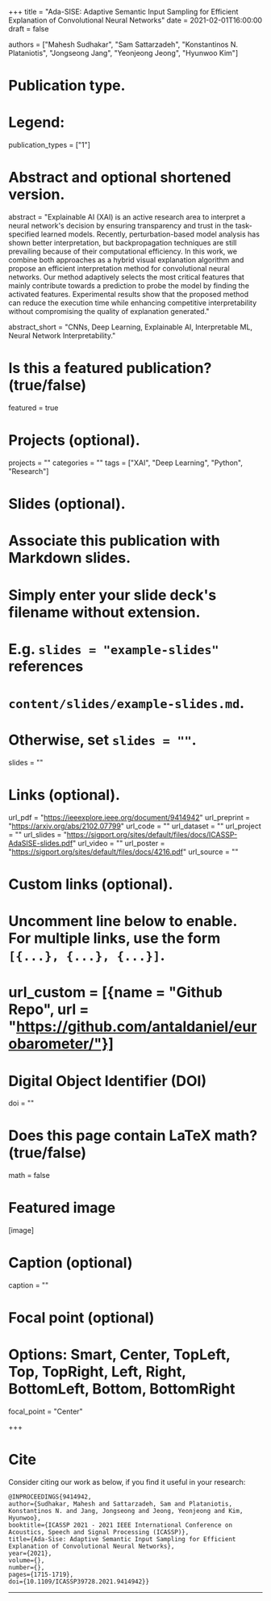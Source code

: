 +++
title = "Ada-SISE: Adaptive Semantic Input Sampling for Efficient Explanation of Convolutional Neural Networks"
date = 2021-02-01T16:00:00
draft = false

authors = ["Mahesh Sudhakar", "Sam Sattarzadeh", "Konstantinos N. Plataniotis", "Jongseong Jang", "Yeonjeong Jeong", "Hyunwoo Kim"]

# Publication type.
# Legend:

publication_types = ["1"]

# Abstract and optional shortened version.
abstract = "Explainable AI (XAI) is an active research area to interpret a neural network's decision by ensuring transparency and trust in the task-specified learned models. Recently, perturbation-based model analysis has shown better interpretation, but backpropagation techniques are still prevailing because of their computational efficiency. In this work, we combine both approaches as a hybrid visual explanation algorithm and propose an efficient interpretation method for convolutional neural networks. Our method adaptively selects the most critical features that mainly contribute towards a prediction to probe the model by finding the activated features. Experimental results show that the proposed method can reduce the execution time while enhancing competitive interpretability without compromising the quality of explanation generated."

abstract_short = "CNNs, Deep Learning, Explainable AI, Interpretable ML, Neural Network Interpretability."

# Is this a featured publication? (true/false)
featured = true

# Projects (optional).
projects = ""
categories = ""
tags = ["XAI", "Deep Learning", "Python", "Research"]

# Slides (optional).
#   Associate this publication with Markdown slides.
#   Simply enter your slide deck's filename without extension.
#   E.g. `slides = "example-slides"` references 
#   `content/slides/example-slides.md`.
#   Otherwise, set `slides = ""`.
slides = ""

# Links (optional).
url_pdf = "https://ieeexplore.ieee.org/document/9414942"
url_preprint = "https://arxiv.org/abs/2102.07799"
url_code = ""
url_dataset = ""
url_project = ""
url_slides = "https://sigport.org/sites/default/files/docs/ICASSP-AdaSISE-slides.pdf"
url_video = ""
url_poster = "https://sigport.org/sites/default/files/docs/4216.pdf"
url_source = ""

# Custom links (optional).
#   Uncomment line below to enable. For multiple links, use the form `[{...}, {...}, {...}]`.
# url_custom = [{name = "Github Repo", url = "https://github.com/antaldaniel/eurobarometer/"}]

# Digital Object Identifier (DOI)
doi = ""

# Does this page contain LaTeX math? (true/false)
math = false

# Featured image
[image]
  # Caption (optional)
  caption = ""

  # Focal point (optional)
  # Options: Smart, Center, TopLeft, Top, TopRight, Left, Right, BottomLeft, Bottom, BottomRight
  focal_point = "Center"

+++

# Cite 
Consider citing our work as below, if you find it useful in your research:
```
@INPROCEEDINGS{9414942,  
author={Sudhakar, Mahesh and Sattarzadeh, Sam and Plataniotis, Konstantinos N. and Jang, Jongseong and Jeong, Yeonjeong and Kim, Hyunwoo},  
booktitle={ICASSP 2021 - 2021 IEEE International Conference on Acoustics, Speech and Signal Processing (ICASSP)},   
title={Ada-Sise: Adaptive Semantic Input Sampling for Efficient Explanation of Convolutional Neural Networks},   
year={2021},  
volume={},  
number={},  
pages={1715-1719},  
doi={10.1109/ICASSP39728.2021.9414942}}

```

---

